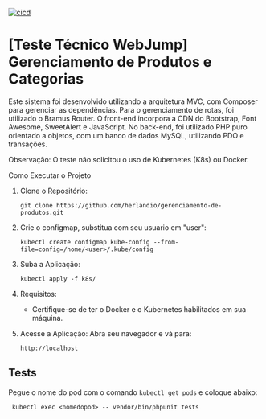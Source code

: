 [![cicd](https://github.com/herlandio/teste-tecnico-webjump-gerenciamento-de-produtos/actions/workflows/cicd.yml/badge.svg)](https://github.com/herlandio/teste-tecnico-webjump-gerenciamento-de-produtos/actions/workflows/cicd.yml)

# [Teste Técnico WebJump] Gerenciamento de Produtos e Categorias

Este sistema foi desenvolvido utilizando a arquitetura MVC, com Composer para gerenciar as dependências. Para o gerenciamento de rotas, foi utilizado o Bramus Router. O front-end incorpora a CDN do Bootstrap, Font Awesome, SweetAlert e JavaScript. No back-end, foi utilizado PHP puro orientado a objetos, com um banco de dados MySQL, utilizando PDO e transações.

Observação: O teste não solicitou o uso de Kubernetes (K8s) ou Docker.

Como Executar o Projeto
1. Clone o Repositório:

    ```
    git clone https://github.com/herlandio/gerenciamento-de-produtos.git
    ```
2. Crie o configmap, substitua com seu usuario em "user":
    ```
    kubectl create configmap kube-config --from-file=config=/home/<user>/.kube/config
    ```

3. Suba a Aplicação:
    ```
    kubectl apply -f k8s/
    ```

4. Requisitos:
    - Certifique-se de ter o Docker e o Kubernetes habilitados em sua máquina.

5. Acesse a Aplicação: Abra seu navegador e vá para: 
    ```
    http://localhost
    ```
## Tests

Pegue o nome do pod com o comando `kubectl get pods` e coloque abaixo: 
```
 kubectl exec <nomedopod> -- vendor/bin/phpunit tests
```

